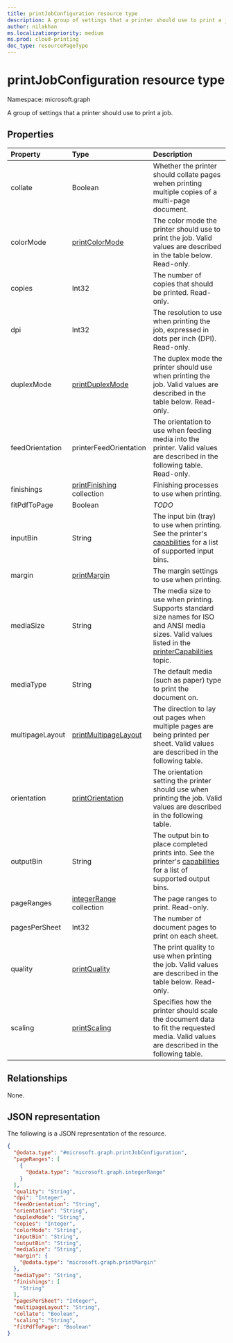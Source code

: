 ```yaml
---
title: printJobConfiguration resource type
description: A group of settings that a printer should use to print a job.
author: nilakhan
ms.localizationpriority: medium
ms.prod: cloud-printing
doc_type: resourcePageType
---
```


# printJobConfiguration resource type

Namespace: microsoft.graph

A group of settings that a printer should use to print a job.

## Properties
|Property|Type|Description|
|:---|:---|:---|
|collate|Boolean|Whether the printer should collate pages wehen printing multiple copies of a multi-page document.|
|colorMode|[printColorMode](enums.md#printcolormode-values)|The color mode the printer should use to print the job. Valid values are described in the table below. Read-only.|
|copies|Int32|The number of copies that should be printed. Read-only.|
|dpi|Int32|The resolution to use when printing the job, expressed in dots per inch (DPI). Read-only.|
|duplexMode|[printDuplexMode](enums.md#printduplexmode-values)|The duplex mode the printer should use when printing the job. Valid values are described in the table below. Read-only.|
|feedOrientation|printerFeedOrientation|The orientation to use when feeding media into the printer. Valid values are described in the following table. Read-only.|
|finishings|[printFinishing](enums.md#printfinishing-values) collection|Finishing processes to use when printing.|
|fitPdfToPage|Boolean|*TODO*|
|inputBin|String|The input bin (tray) to use when printing. See the printer's [capabilities](printercapabilities.md) for a list of supported input bins.|
|margin|[printMargin](printmargin.md)|The margin settings to use when printing.|
|mediaSize|String|The media size to use when printing. Supports standard size names for ISO and ANSI media sizes. Valid values listed in the [printerCapabilities](printercapabilities.md#mediasizes-values) topic.|
|mediaType|String|The default media (such as paper) type to print the document on.|
|multipageLayout|[printMultipageLayout](enums.md#printmultipagelayout-values)|The direction to lay out pages when multiple pages are being printed per sheet. Valid values are described in the following table.|
|orientation|[printOrientation](enums.md#printorientation-values)|The orientation setting the printer should use when printing the job. Valid values are described in the following table.|
|outputBin|String|The output bin to place completed prints into. See the printer's [capabilities](printercapabilities.md) for a list of supported output bins.|
|pageRanges|[integerRange](integerrange.md) collection|The page ranges to print. Read-only.|
|pagesPerSheet|Int32|The number of document pages to print on each sheet.
|quality|[printQuality](enums.md#printquality-values)|The print quality to use when printing the job. Valid values are described in the table below. Read-only.|
|scaling|[printScaling](enums.md#printscaling-values)|Specifies how the printer should scale the document data to fit the requested media. Valid values are described in the following table.|

## Relationships
None.

## JSON representation
The following is a JSON representation of the resource.
<!-- {
  "blockType": "resource",
  "@odata.type": "microsoft.graph.printJobConfiguration"
}
-->
``` json
{
  "@odata.type": "#microsoft.graph.printJobConfiguration",
  "pageRanges": [
    {
      "@odata.type": "microsoft.graph.integerRange"
    }
  ],
  "quality": "String",
  "dpi": "Integer",
  "feedOrientation": "String",
  "orientation": "String",
  "duplexMode": "String",
  "copies": "Integer",
  "colorMode": "String",
  "inputBin": "String",
  "outputBin": "String",
  "mediaSize": "String",
  "margin": {
    "@odata.type": "microsoft.graph.printMargin"
  },
  "mediaType": "String",
  "finishings": [
    "String"
  ],
  "pagesPerSheet": "Integer",
  "multipageLayout": "String",
  "collate": "Boolean",
  "scaling": "String",
  "fitPdfToPage": "Boolean"
}
```

